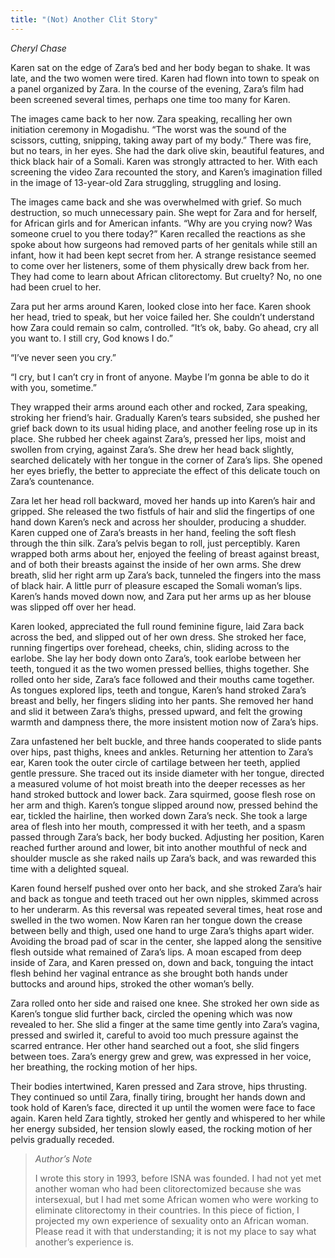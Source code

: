 ```yaml
---
title: "(Not) Another Clit Story"
---
```


_Cheryl Chase_

Karen sat on the edge of Zara’s bed and her body began to shake. It was late, and the two women were tired. Karen had flown into town to speak on a panel organized by Zara. In the course of the evening, Zara’s film had been screened several times, perhaps one time too many for Karen.

The images came back to her now. Zara speaking, recalling her own initiation ceremony in Mogadishu. “The worst was the sound of the scissors, cutting, snipping, taking away part of my body.” There was fire, but no tears, in her eyes. She had the dark olive skin, beautiful features, and thick black hair of a Somali. Karen was strongly attracted to her. With each screening the video Zara recounted the story, and Karen’s imagination filled in the image of 13-year-old Zara struggling, struggling and losing.

The images came back and she was overwhelmed with grief. So much destruction, so much unnecessary pain. She wept for Zara and for herself, for African girls and for American infants. “Why are you crying now? Was someone cruel to you there today?” Karen recalled the reactions as she spoke about how surgeons had removed parts of her genitals while still an infant, how it had been kept secret from her. A strange resistance seemed to come over her listeners, some of them physically drew back from her. They had come to learn about African clitorectomy. But cruelty? No, no one had been cruel to her.

Zara put her arms around Karen, looked close into her face. Karen shook her head, tried to speak, but her voice failed her. She couldn’t understand how Zara could remain so calm, controlled. “It’s ok, baby. Go ahead, cry all you want to. I still cry, God knows I do.”

“I’ve never seen you cry.”

“I cry, but I can’t cry in front of anyone. Maybe I’m gonna be able to do it with you, sometime.”

They wrapped their arms around each other and rocked, Zara speaking, stroking her friend’s hair. Gradually Karen’s tears subsided, she pushed her grief back down to its usual hiding place, and another feeling rose up in its place. She rubbed her cheek against Zara’s, pressed her lips, moist and swollen from crying, against Zara’s. She drew her head back slightly, searched delicately with her tongue in the corner of Zara’s lips. She opened her eyes briefly, the better to appreciate the effect of this delicate touch on Zara’s countenance.

Zara let her head roll backward, moved her hands up into Karen’s hair and gripped. She released the two fistfuls of hair and slid the fingertips of one hand down Karen’s neck and across her shoulder, producing a shudder. Karen cupped one of Zara’s breasts in her hand, feeling the soft flesh through the thin silk. Zara’s pelvis began to roll, just perceptibly. Karen wrapped both arms about her, enjoyed the feeling of breast against breast, and of both their breasts against the inside of her own arms. She drew breath, slid her right arm up Zara’s back, tunneled the fingers into the mass of black hair. A little purr of pleasure escaped the Somali woman’s lips. Karen’s hands moved down now, and Zara put her arms up as her blouse was slipped off over her head.

Karen looked, appreciated the full round feminine figure, laid Zara back across the bed, and slipped out of her own dress. She stroked her face, running fingertips over forehead, cheeks, chin, sliding across to the earlobe. She lay her body down onto Zara’s, took earlobe between her teeth, tongued it as the two women pressed bellies, thighs together. She rolled onto her side, Zara’s face followed and their mouths came together. As tongues explored lips, teeth and tongue, Karen’s hand stroked Zara’s breast and belly, her fingers sliding into her pants. She removed her hand and slid it between Zara’s thighs, pressed upward, and felt the growing warmth and dampness there, the more insistent motion now of Zara’s hips.

Zara unfastened her belt buckle, and three hands cooperated to slide pants over hips, past thighs, knees and ankles. Returning her attention to Zara’s ear, Karen took the outer circle of cartilage between her teeth, applied gentle pressure. She traced out its inside diameter with her tongue, directed a measured volume of hot moist breath into the deeper recesses as her hand stroked buttock and lower back. Zara squirmed, goose flesh rose on her arm and thigh. Karen’s tongue slipped around now, pressed behind the ear, tickled the hairline, then worked down Zara’s neck. She took a large area of flesh into her mouth, compressed it with her teeth, and a spasm passed through Zara’s back, her body bucked. Adjusting her position, Karen reached further around and lower, bit into another mouthful of neck and shoulder muscle as she raked nails up Zara’s back, and was rewarded this time with a delighted squeal.

Karen found herself pushed over onto her back, and she stroked Zara’s hair and back as tongue and teeth traced out her own nipples, skimmed across to her underarm. As this reversal was repeated several times, heat rose and swelled in the two women. Now Karen ran her tongue down the crease between belly and thigh, used one hand to urge Zara’s thighs apart wider. Avoiding the broad pad of scar in the center, she lapped along the sensitive flesh outside what remained of Zara’s lips. A moan escaped from deep inside of Zara, and Karen pressed on, down and back, tonguing the intact flesh behind her vaginal entrance as she brought both hands under buttocks and around hips, stroked the other woman’s belly.

Zara rolled onto her side and raised one knee. She stroked her own side as Karen’s tongue slid further back, circled the opening which was now revealed to her. She slid a finger at the same time gently into Zara’s vagina, pressed and swirled it, careful to avoid too much pressure against the scarred entrance. Her other hand searched out a foot, she slid fingers between toes. Zara’s energy grew and grew, was expressed in her voice, her breathing, the rocking motion of her hips.

Their bodies intertwined, Karen pressed and Zara strove, hips thrusting. They continued so until Zara, finally tiring, brought her hands down and took hold of Karen’s face, directed it up until the women were face to face again. Karen held Zara tightly, stroked her gently and whispered to her while her energy subsided, her tension slowly eased, the rocking motion of her pelvis gradually receded.

> _Author’s Note_  
>   
> I wrote this story in 1993, before ISNA was founded. I had not yet met another woman who had been clitorectomized because she was intersexual, but I had met some African women who were working to eliminate clitorectomy in their countries. In this piece of fiction, I projected my own experience of sexuality onto an African woman. Please read it with that understanding; it is not my place to say what another’s experience is.
